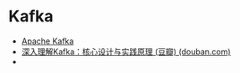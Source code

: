 # Kafka
- [Apache Kafka](https://kafka.apache.org/documentation/)
- [深入理解Kafka：核心设计与实践原理 (豆瓣) (douban.com)](https://book.douban.com/subject/30437872/)
- 